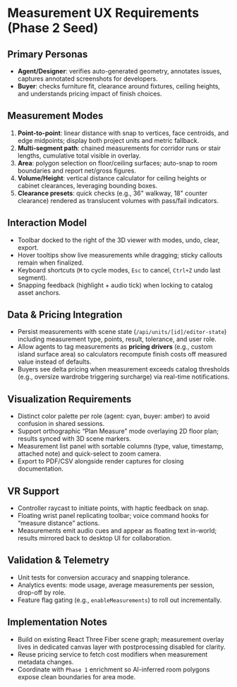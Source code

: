 # Measurement UX Requirements (Phase 2 Seed)

## Primary Personas
- **Agent/Designer**: verifies auto-generated geometry, annotates issues, captures annotated screenshots for developers.
- **Buyer**: checks furniture fit, clearance around fixtures, ceiling heights, and understands pricing impact of finish choices.

## Measurement Modes
1. **Point-to-point**: linear distance with snap to vertices, face centroids, and edge midpoints; display both project units and metric fallback.
2. **Multi-segment path**: chained measurements for corridor runs or stair lengths, cumulative total visible in overlay.
3. **Area**: polygon selection on floor/ceiling surfaces; auto-snap to room boundaries and report net/gross figures.
4. **Volume/Height**: vertical distance calculator for ceiling heights or cabinet clearances, leveraging bounding boxes.
5. **Clearance presets**: quick checks (e.g., 36" walkway, 18" counter clearance) rendered as translucent volumes with pass/fail indicators.

## Interaction Model
- Toolbar docked to the right of the 3D viewer with modes, undo, clear, export.
- Hover tooltips show live measurements while dragging; sticky callouts remain when finalized.
- Keyboard shortcuts (`M` to cycle modes, `Esc` to cancel, `Ctrl+Z` undo last segment).
- Snapping feedback (highlight + audio tick) when locking to catalog asset anchors.

## Data & Pricing Integration
- Persist measurements with scene state (`/api/units/[id]/editor-state`) including measurement type, points, result, tolerance, and user role.
- Allow agents to tag measurements as **pricing drivers** (e.g., custom island surface area) so calculators recompute finish costs off measured value instead of defaults.
- Buyers see delta pricing when measurement exceeds catalog thresholds (e.g., oversize wardrobe triggering surcharge) via real-time notifications.

## Visualization Requirements
- Distinct color palette per role (agent: cyan, buyer: amber) to avoid confusion in shared sessions.
- Support orthographic “Plan Measure” mode overlaying 2D floor plan; results synced with 3D scene markers.
- Measurement list panel with sortable columns (type, value, timestamp, attached note) and quick-select to zoom camera.
- Export to PDF/CSV alongside render captures for closing documentation.

## VR Support
- Controller raycast to initiate points, with haptic feedback on snap.
- Floating wrist panel replicating toolbar; voice command hooks for “measure distance” actions.
- Measurements emit audio cues and appear as floating text in-world; results mirrored back to desktop UI for collaboration.

## Validation & Telemetry
- Unit tests for conversion accuracy and snapping tolerance.
- Analytics events: mode usage, average measurements per session, drop-off by role.
- Feature flag gating (e.g., `enableMeasurements`) to roll out incrementally.

## Implementation Notes
- Build on existing React Three Fiber scene graph; measurement overlay lives in dedicated canvas layer with postprocessing disabled for clarity.
- Reuse pricing service to fetch cost modifiers when measurement metadata changes.
- Coordinate with `Phase 1` enrichment so AI-inferred room polygons expose clean boundaries for area mode.
